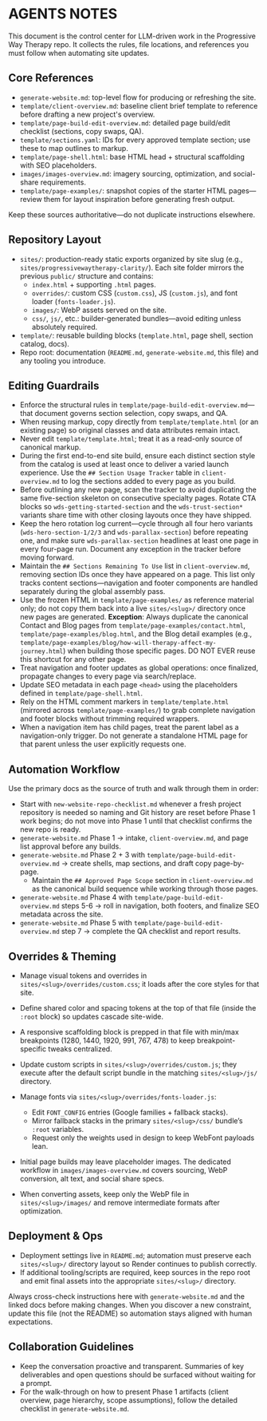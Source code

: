 # AGENTS NOTES

This document is the control center for LLM-driven work in the Progressive Way Therapy repo. It collects the rules, file locations, and references you must follow when automating site updates.

## Core References
- `generate-website.md`: top-level flow for producing or refreshing the site.
- `template/client-overview.md`: baseline client brief template to reference before drafting a new project's overview.
- `template/page-build-edit-overview.md`: detailed page build/edit checklist (sections, copy swaps, QA).
- `template/sections.yaml`: IDs for every approved template section; use these to map outlines to markup.
- `template/page-shell.html`: base HTML head + structural scaffolding with SEO placeholders.
- `images/images-overview.md`: imagery sourcing, optimization, and social-share requirements.
- `template/page-examples/`: snapshot copies of the starter HTML pages—review them for layout inspiration before generating fresh output.

Keep these sources authoritative—do not duplicate instructions elsewhere.

## Repository Layout
- `sites/`: production-ready static exports organized by site slug (e.g., `sites/progressivewaytherapy-clarity/`). Each site folder mirrors the previous `public/` structure and contains:
  - `index.html` + supporting `.html` pages.
  - `overrides/`: custom CSS (`custom.css`), JS (`custom.js`), and font loader (`fonts-loader.js`).
  - `images/`: WebP assets served on the site.
  - `css/`, `js/`, etc.: builder-generated bundles—avoid editing unless absolutely required.
- `template/`: reusable building blocks (`template.html`, page shell, section catalog, docs).
- Repo root: documentation (`README.md`, `generate-website.md`, this file) and any tooling you introduce.

## Editing Guardrails
- Enforce the structural rules in `template/page-build-edit-overview.md`—that document governs section selection, copy swaps, and QA.
- When reusing markup, copy directly from `template/template.html` (or an existing page) so original classes and data attributes remain intact.
- Never edit `template/template.html`; treat it as a read-only source of canonical markup.
- During the first end-to-end site build, ensure each distinct section style from the catalog is used at least once to deliver a varied launch experience. Use the `## Section Usage Tracker` table in `client-overview.md` to log the sections added to every page as you build.
- Before outlining any new page, scan the tracker to avoid duplicating the same five-section skeleton on consecutive specialty pages. Rotate CTA blocks so `wds-getting-started-section` and the `wds-trust-section*` variants share time with other closing layouts once they have shipped.
- Keep the hero rotation log current—cycle through all four hero variants (`wds-hero-section-1/2/3` and `wds-parallax-section`) before repeating one, and make sure `wds-parallax-section` headlines at least one page in every four-page run. Document any exception in the tracker before moving forward.
- Maintain the `## Sections Remaining To Use` list in `client-overview.md`, removing section IDs once they have appeared on a page. This list only tracks content sections—navigation and footer components are handled separately during the global assembly pass.
- Use the frozen HTML in `template/page-examples/` as reference material only; do not copy them back into a live `sites/<slug>/` directory once new pages are generated. **Exception**: Always duplicate the canonical Contact and Blog pages from `template/page-examples/contact.html`, `template/page-examples/blog.html`, and the Blog detail examples (e.g., `template/page-examples/blog/how-will-therapy-affect-my-journey.html`) when building those specific pages. DO NOT EVER reuse this shortcut for any other page.
- Treat navigation and footer updates as global operations: once finalized, propagate changes to every page via search/replace.
- Update SEO metadata in each page `<head>` using the placeholders defined in `template/page-shell.html`.
- Rely on the HTML comment markers in `template/template.html` (mirrored across `template/page-examples/`) to grab complete navigation and footer blocks without trimming required wrappers.
- When a navigation item has child pages, treat the parent label as a navigation-only trigger. Do not generate a standalone HTML page for that parent unless the user explicitly requests one.

## Automation Workflow
Use the primary docs as the source of truth and walk through them in order:
- Start with `new-website-repo-checklist.md` whenever a fresh project repository is needed so naming and Git history are reset before Phase 1 work begins; do not move into Phase 1 until that checklist confirms the new repo is ready.
- `generate-website.md` Phase 1 → intake, `client-overview.md`, and page list approval before any builds.
- `generate-website.md` Phase 2 + 3 with `template/page-build-edit-overview.md` → create shells, map sections, and draft copy page-by-page.
  - Maintain the `## Approved Page Scope` section in `client-overview.md` as the canonical build sequence while working through those pages.
- `generate-website.md` Phase 4 with `template/page-build-edit-overview.md` steps 5-6 → roll in navigation, both footers, and finalize SEO metadata across the site.
- `generate-website.md` Phase 5 with `template/page-build-edit-overview.md` step 7 → complete the QA checklist and report results.

## Overrides & Theming
- Manage visual tokens and overrides in `sites/<slug>/overrides/custom.css`; it loads after the core styles for that site.
- Define shared color and spacing tokens at the top of that file (inside the `:root` block) so updates cascade site-wide.
- A responsive scaffolding block is prepped in that file with min/max breakpoints (1280, 1440, 1920, 991, 767, 478) to keep breakpoint-specific tweaks centralized.
- Update custom scripts in `sites/<slug>/overrides/custom.js`; they execute after the default script bundle in the matching `sites/<slug>/js/` directory.
- Manage fonts via `sites/<slug>/overrides/fonts-loader.js`:
  - Edit `FONT_CONFIG` entries (Google families + fallback stacks).
  - Mirror fallback stacks in the primary `sites/<slug>/css/` bundle’s `:root` variables.
  - Request only the weights used in design to keep WebFont payloads lean.

- Initial page builds may leave placeholder images. The dedicated workflow in `images/images-overview.md` covers sourcing, WebP conversion, alt text, and social share specs.
- When converting assets, keep only the WebP file in `sites/<slug>/images/` and remove intermediate formats after optimization.

## Deployment & Ops
- Deployment settings live in `README.md`; automation must preserve each `sites/<slug>/` directory layout so Render continues to publish correctly.
- If additional tooling/scripts are required, keep sources in the repo root and emit final assets into the appropriate `sites/<slug>/` directory.

Always cross-check instructions here with `generate-website.md` and the linked docs before making changes. When you discover a new constraint, update this file (not the README) so automation stays aligned with human expectations.

## Collaboration Guidelines
- Keep the conversation proactive and transparent. Summaries of key deliverables and open questions should be surfaced without waiting for a prompt.
- For the walk-through on how to present Phase 1 artifacts (client overview, page hierarchy, scope assumptions), follow the detailed checklist in `generate-website.md`.
